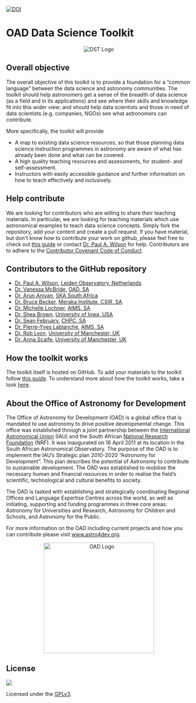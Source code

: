 [![DOI](https://zenodo.org/badge/86835335.svg)](https://zenodo.org/badge/latestdoi/86835335)

OAD Data Science Toolkit
===================

<p align="center"><img src="https://raw.githubusercontent.com/astro4dev/OAD-Data-Science-Toolkit/master/img/DST_logo_250px.png" alt="DST Logo"/></p>

## Overall objective 
The overall objective of this toolkit is to provide a foundation for a “common language” between the data science and astronomy communities. The toolkit should help astronomers get a sense of the breadth of data science (as a field and in its applications) and see where their skills and knowledge fit into this wider view; and should help data scientists and those in need of data scientists (e.g. companies, NGOs)  see what astronomers can contribute.

More specifically, the toolkit will provide

- A map to existing data science resources, so that those planning data science instruction programmes in astronomy are aware of what has already been done and what can be covered.
- A high quality teaching resources and assessments, for student- and self-assessment.
- Instructors with easily accessible guidance and further information on how to teach effectively and inclusively.

## Help contribute
We are looking for contributors who are willing to share their teaching materials. In particular, we are looking for teaching materials which use astronomical examples to teach data science concepts. Simply fork the repository, add your content and create a pull request. If you have material, but don't know how to contribute your work on github, please feel free to check out [this guide](CONTRIBUTING.md) or contact <a href="https://www.paulanthonywilson.com/contact/" target="_blank">Dr. Paul A. Wilson</a> for help. Contributors are to adhere to the [Contributor Covenant Code of Conduct](CODE_OF_CONDUCT.md).

## Contributors to the GitHub repository

- <a href="https://www.paulanthonywilson.com/" target="_blank">Dr. Paul A. Wilson</a>, <a href="https://www.universiteitleiden.nl/en/science/astronomy" target="_blank">Leiden Observatory, Netherlands</a>
- <a href="http://vanessa.saao.ac.za" target="_blank">Dr. Vanessa McBride</a>, <a href="http://www.astro4dev.org/" target="_blank">OAD, SA</a>
- <a href="https://github.com/ArunAniyan" target="_blank">Dr. Arun Aniyan</a>, <a href="http://www.ska.ac.za/" target="_blank">SKA South Africa</a>
- <a href="https://brucellino.github.io/" target="_blank">Dr. Bruce Becker</a>, <a href="https://www.csir.co.za/meraka" target="_blank">Meraka Institute, CSIR, SA</a>
- <a href="https://github.com/MichelleLochner" target="_blank">Dr. Michelle Lochner</a>, <a href="https://www.aims.ac.za/" target="_blank">AIMS, SA</a>
- <a href="http://astro.physics.uiowa.edu/~sbrown/" target="_blank">Dr. Shea Brown</a>, <a href="https://uiowa.edu/" target="_blank">University of Iowa, USA</a>
- <a href="https://github.com/sfebruary" target="_blank">Dr. Sean February</a>, <a href="https://www.chpc.ac.za/" target="_blank">CHPC, SA</a>
- <a href="https://github.com/pylablanche" target="_blank">Dr. Pierre-Yves Lablanche</a>, <a href="https://www.aims.ac.za/" target="_blank">AIMS, SA</a>
- <a href="https://github.com/scienceguyrob" target="_blank">Dr. Rob Lyon</a>, <a href="http://www.jodrellbank.manchester.ac.uk/people/staff/profile/?ea=robert.lyon" target="_blank">University of Manchester, UK</a>
- <a href="http://www.manchester.ac.uk/research/anna.scaife/" target="_blank">Dr. Anna Scaife</a>, <a href="http://www.manchester.ac.uk/research/anna.scaife/" target="_blank">University of Manchester, UK</a>

## How the toolkit works

The toolkit itself is hosted on GitHub. To add your materials to the toolkit follow [this guide](CONTRIBUTING.md
). To understand more about how the toolkit works, take a look [here](How_the_toolkit_works.md).

## About the Office of Astronomy for Development

The Office of Astronomy for Development</a> (OAD) is a global office that is mandated to use astronomy to drive positive developmental change. This office was established through a joint partnership between the <a href="https://www.iau.org/" target="_blank">International Astronomical Union</a> (IAU) and the South African <a href="http://www.nrf.ac.za/" target="_blank">National Research Foundation</a> (NRF). It was inaugurated on 16 April 2011 at its location in the South African Astronomical Observatory. The purpose of the OAD is to implement the IAU’s Strategic plan 2010-2020 “Astronomy for Development”. This plan describes the potential of Astronomy to contribute to sustainable development. The OAD was established to mobilise the necessary human and financial resources in order to realise the field’s scientific, technological and cultural benefits to society.

The OAD is tasked with establishing and strategically coordinating Regional Offices and Language Expertise Centres across the world, as well as initiating, supporting and funding programmes in three core areas: Astronomy for Universities and Research, Astronomy for Children and Schools, and Astronomy for the Public.

For more information on the OAD including current projects and how you can contribute please visit <a href="http://www.astro4dev.org/" target="_blank">www.astro4dev.org</a>.

<p align="center"><img src="https://raw.githubusercontent.com/astro4dev/OAD-Data-Science-Toolkit/master/img/OAD_logo.png" alt="OAD Logo" width="300"/></p>

## License
<p><a href="http://www.gnu.org/licenses/gpl-3.0.html" target="_blank"><img src="https://www.gnu.org/graphics/gplv3-127x51.png"></a></p>
Licensed under the <a href="http://www.gnu.org/licenses/gpl-3.0.html" target="_blank">GPLv3</a>.

